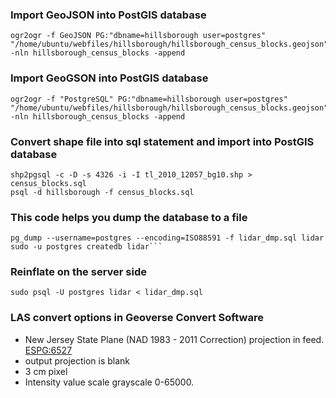 ### Import GeoJSON into PostGIS database
    ogr2ogr -f GeoJSON PG:"dbname=hillsborough user=postgres" "/home/ubuntu/webfiles/hillsborough/hillsborough_census_blocks.geojson" -nln hillsborough_census_blocks -append

### Import GeoGSON into PostGIS database
    ogr2ogr -f "PostgreSQL" PG:"dbname=hillsborough user=postgres" "/home/ubuntu/webfiles/hillsborough/hillsborough_census_blocks.geojson" -nln hillsborough_census_blocks -append
    
### Convert shape file into sql statement and import into PostGIS database
    shp2pgsql -c -D -s 4326 -i -I tl_2010_12057_bg10.shp > census_blocks.sql
    psql -d hillsborough -f census_blocks.sql

### This code helps you dump the database to a file
    pg_dump --username=postgres --encoding=ISO88591 -f lidar_dmp.sql lidar
    sudo -u postgres createdb lidar```

### Reinflate on the server side
    sudo psql -U postgres lidar < lidar_dmp.sql

### LAS convert options in Geoverse Convert Software
- New Jersey State Plane (NAD 1983 - 2011 Correction) projection in feed. [ESPG:6527](https://epsg.io/6527)
- output projection is blank
- 3 cm pixel
- Intensity value scale grayscale 0-65000.
